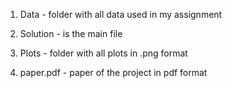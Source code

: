 1. Data - folder with all data used in my assignment

2. Solution - is the main file 

3. Plots - folder with all plots in .png format

4. paper.pdf - paper of the project in pdf format
